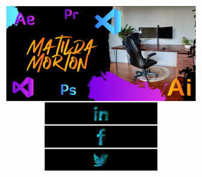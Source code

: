 <div id="header" align="center">
  <img src="https://github.com/matildamort/matildamort/blob/main/Banner-1.png"/>
</div>

<div id="badges" align="center">
  <a href="https://www.linkedin.com/in/matildamorton/" target="_blank">
    <img src="https://github.com/matildamort/matildamort/blob/main/LI1.png" width="300" alt="LinkedIn Badge"/>
  </a>
  <a href="https://www.facebook.com/matilda.morton" target="_blank">
    <img src="https://github.com/matildamort/matildamort/blob/main/FB1.png" width="300" alt="Facebook icon"/>
  </a>
  <a href="https://twitter.com/Matilda74190430" target="_blank">
    <img src="https://github.com/matildamort/matildamort/blob/main/TW1.png"  width="300" alt="Twitter Badge"/>
  </a>
</div>


<!--
**matildamort/matildamort** is a ✨ _special_ ✨ repository because its `README.md` (this file) appears on your GitHub profile.

Here are some ideas to get you started:

- 🔭 I’m currently working on ...
- 🌱 I’m currently learning ...
- 👯 I’m looking to collaborate on ...
- 🤔 I’m looking for help with ...
- 💬 Ask me about ...
- 📫 How to reach me: ...
- 😄 Pronouns: ...
- ⚡ Fun fact: ...
-->
